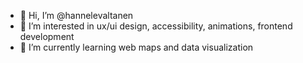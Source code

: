 - 👋 Hi, I’m @hannelevaltanen
- 👀 I’m interested in ux/ui design, accessibility, animations, frontend development
- 🌱 I’m currently learning web maps and data visualization
